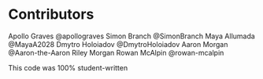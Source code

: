 # Contributors

Apollo Graves @apollograves
Simon Branch @SimonBranch
Maya Allumada @MayaA2028
Dmytro Holoiadov @DmytroHoloiadov
Aaron Morgan @Aaron-the-Aaron
Riley Morgan
Rowan McAlpin @rowan-mcalpin

This code was 100% student-written
